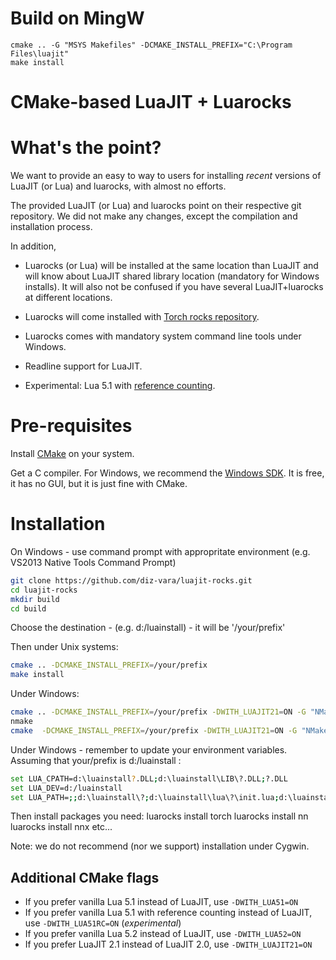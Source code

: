 # Build on MingW
```
cmake .. -G "MSYS Makefiles" -DCMAKE_INSTALL_PREFIX="C:\Program Files\luajit"
make install
```


CMake-based LuaJIT + Luarocks
=============================

# What's the point? #

We want to provide an easy to way to users for installing _recent_ versions
of LuaJIT (or Lua) and luarocks, with almost no efforts.

The provided LuaJIT (or Lua) and luarocks point on their respective git
repository. We did not make any changes, except the compilation and
installation process.

In addition,
  - Luarocks (or Lua) will be installed at the same location than LuaJIT and will know
    about LuaJIT shared library location (mandatory for Windows installs). It will
    also not be confused if you have several LuaJIT+luarocks at different locations.

  - Luarocks will come installed with [Torch rocks repository](http://torch.github.io/rocks.html).
  
  - Luarocks comes with mandatory system command line tools under Windows.

  - Readline support for LuaJIT.
  
  - Experimental: Lua 5.1 with [reference counting](https://github.com/jjensen/luaplus51-all/).

# Pre-requisites

Install [CMake](http://cmake.org) on your system.

Get a C compiler. For Windows, we recommend the
[Windows SDK](http://msdn.microsoft.com/en-us/windowsserver/bb980924.aspx). It
is free, it has no GUI, but it is just fine with CMake.

# Installation

On Windows - use command prompt with appropritate environment (e.g. VS2013 Native Tools Command Prompt)

```sh
git clone https://github.com/diz-vara/luajit-rocks.git
cd luajit-rocks
mkdir build
cd build
```
Choose the destination - (e.g. d:/luainstall) - it will be '/your/prefix'

Then under Unix systems:
```sh
cmake .. -DCMAKE_INSTALL_PREFIX=/your/prefix
make install
```

Under Windows:
```sh
cmake .. -DCMAKE_INSTALL_PREFIX=/your/prefix -DWITH_LUAJIT21=ON -G "NMake Makefiles"  -DWIN32=1
nmake
cmake  -DCMAKE_INSTALL_PREFIX=/your/prefix -DWITH_LUAJIT21=ON -G "NMake Makefiles"  -DWIN32=1 -P cmake_install.cmake
```

Under Windows - remember to update your environment variables. Assuming that your/prefix is d:/luainstall :
```sh
set LUA_CPATH=d:\luainstall?.DLL;d:\luainstall\LIB\?.DLL;?.DLL
set LUA_DEV=d:/luainstall
set LUA_PATH=;;d:\luainstall\?;d:\luainstall\lua\?\init.lua;d:\luainstall\?.lua
```

Then install packages you need:
luarocks install torch
luarocks install nn
luarocks install nnx
etc...


Note: we do not recommend (nor we support) installation under Cygwin.

## Additional CMake flags

  - If you prefer vanilla Lua 5.1 instead of LuaJIT, use `-DWITH_LUA51=ON`
  - If you prefer vanilla Lua 5.1 with reference counting instead of LuaJIT, use `-DWITH_LUA51RC=ON` (*experimental*)
  - If you prefer vanilla Lua 5.2 instead of LuaJIT, use `-DWITH_LUA52=ON`
  - If you prefer LuaJIT 2.1 instead of LuaJIT 2.0, use `-DWITH_LUAJIT21=ON`
